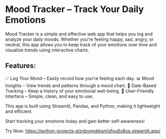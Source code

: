 <!-- 
streamlit hamari app ki ui ko banata hy or bht se built in method bhi provide krta hy
pandas hmara pas data show krta hy means k hamaray per koi cvs format ya kisi bhi formt  data rkha howa hy toh wo ye show krna m help karega ye ek module or package hy data text cvs format m ho sakhta hy
 -->


 # Mood Tracker – Track Your Daily Emotions
Mood Tracker is a simple and effective web app that helps you log and analyze your daily moods. Whether you're feeling happy, sad, angry, or neutral, this app allows you to keep track of your emotions over time and visualize trends using interactive charts.


## Features:
✅ Log Your Mood – Easily record how you're feeling each day.
📊 Mood Insights – View trends and patterns through a mood chart.
📅 Date-Based Tracking – Keep a history of your emotional well-being.
🚀 User-Friendly Interface – Simple, clean, and easy to use.



This app is built using Streamlit, Pandas, and Python, making it lightweight and efficient.


Start tracking your emotions today and gain better self-awareness! 


Try Now: https://python-projects-elzvbvmokbsmlsfqu6s8oe.streamlit.app/